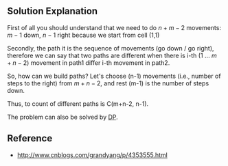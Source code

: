 ## Solution Explanation

 First of all you should understand that we need to do $n+m-2$ movements:
 $m-1$ down, $n-1$ right because we start from cell (1,1)
 
 Secondly, the path it is the sequence of movements (go down / go right), therefore
 we can say that two paths are different when there is i-th (1 ... $m+n-2$)
 movement in path1 differ i-th movement in path2.
 
 So, how can we build paths? Let's choose (n-1) movements (i.e., number of steps to the right)
 from $m+n-2$, and rest (m-1) is the number of steps down.
 
 Thus, to count of different paths is C(m+n-2, n-1).
 
 The problem can also be solved by [DP](https://leetcode.com/problems/unique-paths/discuss/22954).
 
 ## Reference
 
 - http://www.cnblogs.com/grandyang/p/4353555.html